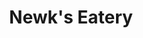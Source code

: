 ---
template: Post
title: Newk's Eatery
tags: Salads, Sandwiches, Soups
category: Regional Chain
phone: 901-861-1221
website: https://order.newks.com/menu/newks-collierville-tn
services: curbside (call-in), carry-out (online)
---